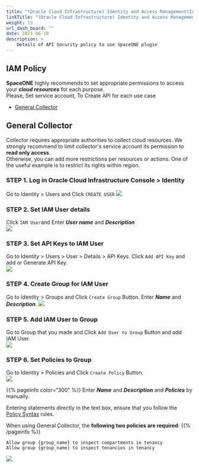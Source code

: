 ```yaml
---
title: "(Oracle Cloud Infrastructure) Identity and Access Management(IAM) Policy Management"
linkTitle: "(Oracle Cloud Infrastructure) Identity and Access Management(IAM) Policy Management"
weight: 13
url_dash_board: "" 
date: 2021-06-10
description: >
    Details of API Security policy to use SpaceONE plugin
---
```


## IAM Policy
**SpaceONE** highly recommends to set appropriate permissions to access your _**cloud resources**_ for each purpose.<br> 
Please, Set service account,  To Create API for each use case

* [General Collector](#general-collector)

## General Collector
Collector requires appropriate authorities to collect cloud resources. We strongly recommend to limit collector's service account its permission to **read only access**.<br>
Otherwise, you can add more restrictions per resources or actions. One of the useful example is to restrict its rights within region.

### **STEP 1. Log in Oracle Cloud Infrastructure Console &gt; Identity**
Go to Identity &gt; Users and Click   `CREATE USER`
![](/docs/guides/user_guide/service_account/service_account_img/oracle/create_user_button.png)

### **STEP 2. Set IAM User details**
Click  `IAM User`and Enter  _**User name**_ and _**Description**_ <br>
![](/docs/guides/user_guide/service_account/service_account_img/oracle/create_iam_user.png)

### **STEP 3. Set API Keys to IAM User**
Go to Identity &gt; Users &gt; User &gt; Details &gt; API Keys. Click  `Add API Key`  and add or Generate API Key.<br>
![](/docs/guides/user_guide/service_account/service_account_img/oracle/add_or_generate_api_key.png)


### **STEP 4. Create Group for IAM User** 
Go to Identity &gt; Groups and Click   `Create Group` Button. Enter _**Name**_ and _**Description**_.
![](/docs/guides/user_guide/service_account/service_account_img/oracle/create_group.png)

### **STEP 5. Add IAM User to Group**
Go to Group that you made and Click  `Add User to Group`  Button and add IAM User. <br>
![](/docs/guides/user_guide/service_account/service_account_img/oracle/add_user_to_group.png)

### **STEP 6. Set Policies to Group**
Go to Identity &gt; Policies and Click  `Create Policy` Button.<br>
![](/docs/guides/user_guide/service_account/service_account_img/oracle/move_to_policies.png)

{{% pageinfo color=“300” %}}
Enter _**Name**_ and _**Description**_ and _**Policies**_ by manually. 

Entering statements directly in the text box, ensure that you follow the [Policy Syntax](https://docs.oracle.com/en-us/iaas/Content/Identity/Concepts/policysyntax.htm#Policy_Syntax) rules.

When using General Collector, the **following two policies are required**:
{{% /pageinfo %}}

```text
Allow group {group_name} to inspect compartments in tenancy
Allow group {group_name} to inspect tenancies in tenancy
```

![](/docs/guides/user_guide/service_account/service_account_img/oracle/create_policies.png)